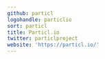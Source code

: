 ```yaml
---
github: particl
logohandle: particlio
sort: particl
title: Particl.io
twitter: particlproject
website: 'https://particl.io/'
---
```

